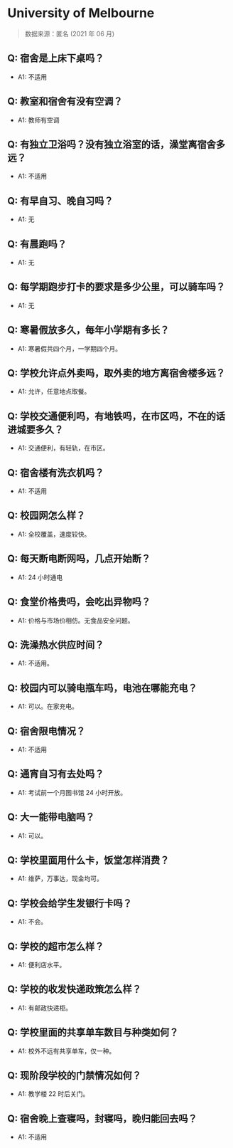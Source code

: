 # University of Melbourne

> 数据来源：匿名 (2021 年 06 月)

## Q: 宿舍是上床下桌吗？

- A1: 不适用

## Q: 教室和宿舍有没有空调？

- A1: 教师有空调

## Q: 有独立卫浴吗？没有独立浴室的话，澡堂离宿舍多远？

- A1: 不适用

## Q: 有早自习、晚自习吗？

- A1: 无

## Q: 有晨跑吗？

- A1: 无

## Q: 每学期跑步打卡的要求是多少公里，可以骑车吗？

- A1: 无

## Q: 寒暑假放多久，每年小学期有多长？

- A1: 寒暑假共四个月，一学期四个月。

## Q: 学校允许点外卖吗，取外卖的地方离宿舍楼多远？

- A1: 允许，任意地点取餐。

## Q: 学校交通便利吗，有地铁吗，在市区吗，不在的话进城要多久？

- A1: 交通便利，有轻轨，在市区。

## Q: 宿舍楼有洗衣机吗？

- A1: 不适用

## Q: 校园网怎么样？

- A1: 全校覆盖，速度较快。

## Q: 每天断电断网吗，几点开始断？

- A1: 24 小时通电

## Q: 食堂价格贵吗，会吃出异物吗？

- A1: 价格与市场价相仿。无食品安全问题。

## Q: 洗澡热水供应时间？

- A1: 不适用。

## Q: 校园内可以骑电瓶车吗，电池在哪能充电？

- A1: 可以。在家充电。

## Q: 宿舍限电情况？

- A1: 不适用

## Q: 通宵自习有去处吗？

- A1: 考试前一个月图书馆 24 小时开放。

## Q: 大一能带电脑吗？

- A1: 可以。

## Q: 学校里面用什么卡，饭堂怎样消费？

- A1: 维萨，万事达，现金均可。

## Q: 学校会给学生发银行卡吗？

- A1: 不会。

## Q: 学校的超市怎么样？

- A1: 便利店水平。

## Q: 学校的收发快递政策怎么样？

- A1: 有邮政快递柜。

## Q: 学校里面的共享单车数目与种类如何？

- A1: 校外不远有共享单车，仅一种。

## Q: 现阶段学校的门禁情况如何？

- A1: 教学楼 22 时后关门。

## Q: 宿舍晚上查寝吗，封寝吗，晚归能回去吗？

- A1: 不适用

